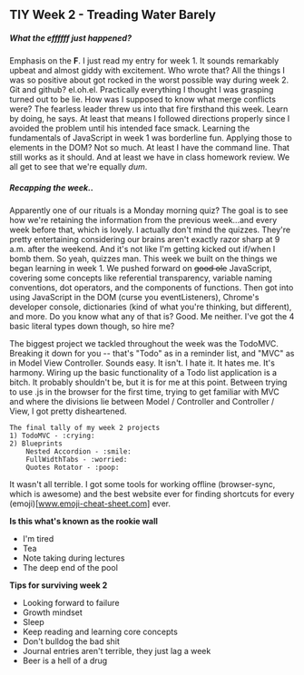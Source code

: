 ## TIY Week 2 - Treading Water Barely

##### What the effffff just happened?

Emphasis on the **F**. I just read my entry for week 1. It sounds remarkably upbeat and almost giddy with excitement. Who wrote that? All the things I was so positive about got rocked in the worst possible way during week 2. Git and github? el.oh.el. Practically everything I thought I was grasping turned out to be lie. How was I supposed to know what merge conflicts were? The fearless leader threw us into that fire firsthand this week. Learn by doing, he says. At least that means I followed directions properly since I avoided the problem until his intended face smack. Learning the fundamentals of JavaScript in week 1 was borderline fun. Applying those to elements in the DOM? Not so much. At least I have the command line. That still works as it should. And at least we have in class homework review. We all get to see that we're equally _dum_.

##### Recapping the week..
Apparently one of our rituals is a Monday morning quiz? The goal is to see how we're retaining the information from the previous week...and every week before that, which is lovely. I actually don't mind the quizzes. They're pretty entertaining considering our brains aren't exactly razor sharp at 9 a.m. after the weekend. And it's not like I'm getting kicked out if/when I bomb them. So yeah, quizzes man. This week we built on the things we began learning in week 1. We pushed forward on ~~good ole~~ JavaScript, covering some concepts like referential transparency, variable naming conventions, dot operators, and the components of functions. Then got into using JavaScript in the DOM (curse you eventListeners), Chrome's developer console, dictionaries (kind of what you're thinking, but different), and more. Do you know what any of that is? Good. Me neither. I've got the 4 basic literal types down though, so hire me?

The biggest project we tackled throughout the week was the TodoMVC. Breaking it down for you -- that's "Todo" as in a reminder list, and "MVC" as in Model View Controller. Sounds easy. It isn't. I hate it. It hates me. It's harmony. Wiring up the basic functionality of a Todo list application is a bitch. It probably shouldn't be, but it is for me at this point. Between trying to use .js in the browser for the first time, trying to get familiar with MVC and where the divisions lie between Model / Controller and Controller / View, I got pretty disheartened.
```
The final tally of my week 2 projects
1) TodoMVC - :crying:
2) Blueprints
    Nested Accordion - :smile:
    FullWidthTabs - :worried:
    Quotes Rotator - :poop:
```

It wasn't all terrible. I got some tools for working offline (browser-sync, which is awesome) and the best website ever for finding shortcuts for every (emoji)[www.emoji-cheat-sheet.com] ever.

**Is this what's known as the rookie wall**
  * I'm tired
  * Tea
  * Note taking during lectures
  * The deep end of the pool


**Tips for surviving week 2**
  * Looking forward to failure
  * Growth mindset
  * Sleep
  * Keep reading and learning core concepts
  * Don't bulldog the bad shit
  * Journal entries aren't terrible, they just lag a week
  * Beer is a hell of a drug
